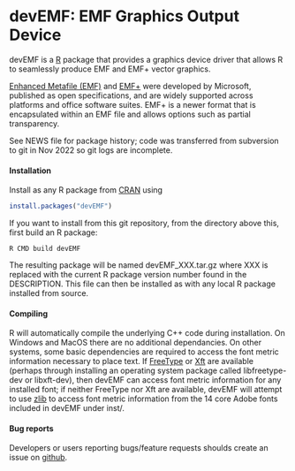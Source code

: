 # devEMF: EMF Graphics Output Device

devEMF is a [R](https://www.r-project.org) package that provides a graphics device driver that allows R to seamlessly produce EMF and EMF+ vector graphics.

[Enhanced Metafile (EMF)](https://learn.microsoft.com/en-us/openspecs/windows_protocols/ms-emf) and [EMF+](https://learn.microsoft.com/en-us/openspecs/windows_protocols/ms-emfplus) were developed by Microsoft, published as open specifications, and are widely supported across platforms and office software suites.  EMF+ is a newer format that is encapsulated within an EMF file and allows options such as partial transparency.

See NEWS file for package history; code was transferred from subversion to git in Nov 2022 so git logs are incomplete.

#### Installation

Install as any R package from [CRAN](https://cran.r-project.org/web/packages/devEMF/index.html) using
```r
install.packages("devEMF")
```

If you want to install from this git repository, from the directory above this, first build an R package:
```
R CMD build devEMF
```
The resulting package will be named devEMF_XXX.tar.gz where XXX is replaced with the current R package version number found in the DESCRIPTION.  This file can then be installed as with any local R package installed from source.


#### Compiling

R will automatically compile the underlying C++ code during installation.  On Windows and MacOS there are no additional dependancies.  On other systems, some basic dependencies are required to access the font metric information necessary to place text.  If [FreeType](https://freetype.org/) or [Xft](https://www.freedesktop.org/wiki/Software/Xft/) are available (perhaps through installing an operating system package called libfreetype-dev or libxft-dev), then devEMF can access font metric information for any installed font; if neither FreeType nor Xft are available, devEMF will attempt to use [zlib](https://www.zlib.net/) to access font metric information from the 14 core Adobe fonts included in devEMF under inst/.

#### Bug reports
Developers or users reporting bugs/feature requests shoulds create an issue on [github](https://github.com/plfjohnson/devEMF).
